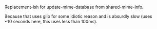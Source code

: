Replacement-ish for update-mime-database from shared-mime-info.

Because that uses glib for some idiotic reason and is absurdly slow (uses ~10
seconds here, this uses less than 100ms).
